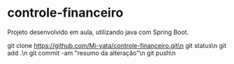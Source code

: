 # controle-financeiro

Projeto desenvolvido em aula, utilizando java com Spring Boot.

git clone https://github.com/Mi-yata/controle-financeiro.git\n
git status\n
git add .\n
git commit -am "resumo da alteração"\n
git push\n

